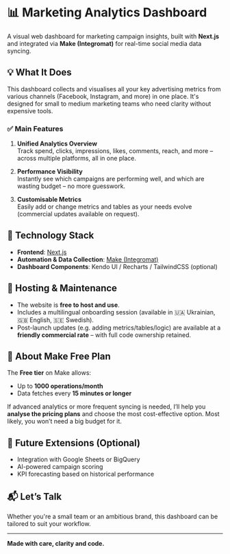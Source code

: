 # 📊 Marketing Analytics Dashboard

A visual web dashboard for marketing campaign insights, built with **Next.js** and integrated via **Make (Integromat)** for real-time social media data syncing.

## 💡 What It Does

This dashboard collects and visualises all your key advertising metrics from various channels (Facebook, Instagram, and more) in one place. It's designed for small to medium marketing teams who need clarity without expensive tools.

### ✅ Main Features

1. **Unified Analytics Overview**  
   Track spend, clicks, impressions, likes, comments, reach, and more – across multiple platforms, all in one place.

2. **Performance Visibility**  
   Instantly see which campaigns are performing well, and which are wasting budget – no more guesswork.

3. **Customisable Metrics**  
   Easily add or change metrics and tables as your needs evolve (commercial updates available on request).

## 🔌 Technology Stack

- **Frontend**: [Next.js](https://nextjs.org/)  
- **Automation & Data Collection**: [Make (Integromat)](https://www.make.com/)
- **Dashboard Components**: Kendo UI / Recharts / TailwindCSS (optional)

## 🚀 Hosting & Maintenance

- The website is **free to host and use**.  
- Includes a multilingual onboarding session (available in 🇺🇦 Ukrainian, 🇬🇧 English, 🇸🇪 Swedish).
- Post-launch updates (e.g. adding metrics/tables/logic) are available at a **friendly commercial rate** – with full code ownership retained.

## 💼 About Make Free Plan

The **Free tier** on Make allows:
- Up to **1000 operations/month**
- Data fetches every **15 minutes or longer**

If advanced analytics or more frequent syncing is needed, I’ll help you **analyse the pricing plans** and choose the most cost-effective option. Most likely, you won’t need a big budget for it.

## 🧩 Future Extensions (Optional)

- Integration with Google Sheets or BigQuery
- AI-powered campaign scoring
- KPI forecasting based on historical performance

## 📬 Let’s Talk

Whether you're a small team or an ambitious brand, this dashboard can be tailored to suit your workflow.

---

**Made with care, clarity and code.**

